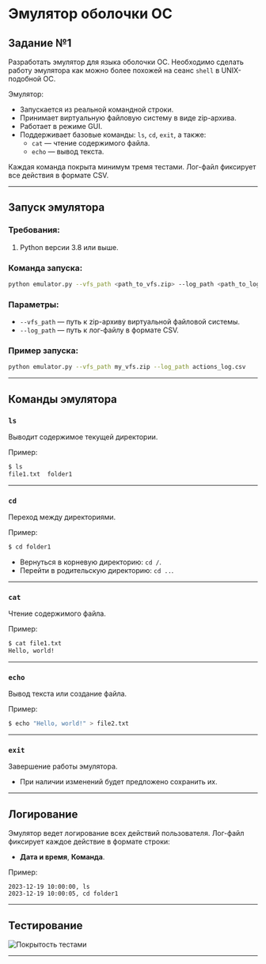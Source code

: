 # Эмулятор оболочки ОС

## Задание №1

Разработать эмулятор для языка оболочки ОС. Необходимо сделать работу эмулятора как можно более похожей на сеанс `shell` в UNIX-подобной ОС.

Эмулятор:
- Запускается из реальной командной строки.
- Принимает виртуальную файловую систему в виде zip-архива.
- Работает в режиме GUI.
- Поддерживает базовые команды: `ls`, `cd`, `exit`, а также:
  - `cat` — чтение содержимого файла.
  - `echo` — вывод текста.

Каждая команда покрыта минимум тремя тестами. Лог-файл фиксирует все действия в формате CSV.

---

## Запуск эмулятора

### Требования:
1. Python версии 3.8 или выше.

### Команда запуска:
```bash
python emulator.py --vfs_path <path_to_vfs.zip> --log_path <path_to_log.csv>
```

### Параметры:
- `--vfs_path` — путь к zip-архиву виртуальной файловой системы.
- `--log_path` — путь к лог-файлу в формате CSV.

### Пример запуска:
```bash
python emulator.py --vfs_path my_vfs.zip --log_path actions_log.csv
```

---

## Команды эмулятора

### `ls`
Выводит содержимое текущей директории.

Пример:
```bash
$ ls
file1.txt  folder1
```

---

### `cd`
Переход между директориями.

Пример:
```bash
$ cd folder1
```

- Вернуться в корневую директорию: `cd /`.
- Перейти в родительскую директорию: `cd ..`.

---

### `cat`
Чтение содержимого файла.

Пример:
```bash
$ cat file1.txt
Hello, world!
```

---

### `echo`
Вывод текста или создание файла.

Пример:
```bash
$ echo "Hello, world!" > file2.txt
```

---

### `exit`
Завершение работы эмулятора.

- При наличии изменений будет предложено сохранить их.

---

## Логирование

Эмулятор ведет логирование всех действий пользователя. Лог-файл фиксирует каждое действие в формате строки:
- **Дата и время**, **Команда**.

Пример:
```
2023-12-19 10:00:00, ls
2023-12-19 10:00:05, cd folder1
```

---

## Тестирование

![Покрытость тестами](images/photo.png)


---

